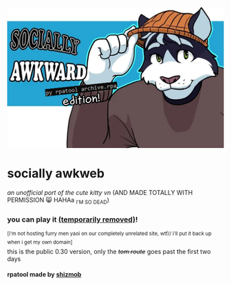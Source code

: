 ![socially awkward](https://raw.githubusercontent.com/cv003/socially-awkweb/main/game/images/imsosorry.png)

# socially awkweb
 *an unofficial port of the cute kitty vn*
 (AND MADE TOTALLY WITH PERMISSION 😸 HAHAa <sub>I'M SO DEAD</sub>) 

### you can play it [(temporarily removed)]()!
<sup>[i'm not hosting furry men yaoi on our completely unrelated site, wtf// i'll put it back up when i get my own domain]</sup> <br>
this is the public 0.30 version, only the ~~*tom route*~~ goes past the first two days

#### rpatool made by [shizmob](https://github.com/shizmob)
